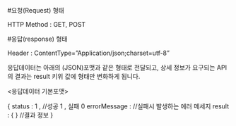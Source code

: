 #요청(Request) 형태

HTTP Method : GET, POST

#응답(response) 형태

Header : ContentType=”Application/json;charset=utf-8”

응답데이터는 아래의 (JSON)포맷과 같은 형태로 전달되고, 상세 정보가 요구되는 API의 결과는 result 키위 값에 형태만 변화하게 됩니다.

<응답데이터 기본포맷>

{
    status : 1 ,		//성공 1 , 실패 0
    errorMessage : 		//실패시 발생하는 에러 메세지
    result : { }		//결과 정보
}
